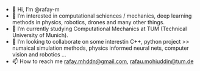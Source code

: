 - 👋 Hi, I’m @rafay-m
- 👀 I’m interested in computational schiences / mechanics, deep learning methods in physics, robotics, drones and many other things.
- 🌱 I’m currently studying Computational Mechanics at TUM (Technical University of Munich).
- 💞️ I’m looking to collaborate on some interestin C++, python project >> numaical simulation methods, physics informed neural nets, computer vision and robotics ...
- 📫 How to reach me rafay.mhddn@gmail.com, rafau.mohiuddin@tum.de

<!---
rafay-m/rafay-m is a ✨ special ✨ repository because its `README.md` (this file) appears on your GitHub profile.
You can click the Preview link to take a look at your changes.
--->

